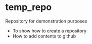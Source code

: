 # temp_repo
Repository for demonstration purposes

* To show how to create a repository
* How to add contents to github
